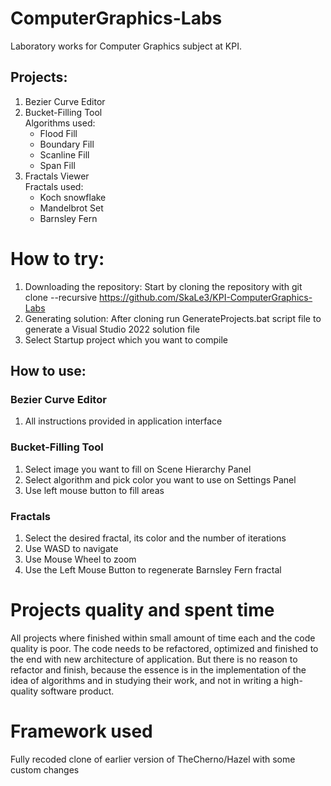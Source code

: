 # ComputerGraphics-Labs
Laboratory works for Computer Graphics subject at KPI.
## Projects:
1. Bezier Curve Editor
2. Bucket-Filling Tool <br>
  Algorithms used:
   - Flood Fill
   - Boundary Fill
   - Scanline Fill
   - Span Fill
3. Fractals Viewer <br>
   Fractals used:
   - Koch snowflake
   - Mandelbrot Set
   - Barnsley Fern

# How to try:
1. Downloading the repository:
Start by cloning the repository with git clone --recursive https://github.com/SkaLe3/KPI-ComputerGraphics-Labs
2. Generating solution:
After cloning run GenerateProjects.bat script file to generate a Visual Studio 2022 solution file
3. Select Startup project which you want to compile
## How to use:
### Bezier Curve Editor
1. All instructions provided in application interface
### Bucket-Filling Tool
1. Select image you want to fill on Scene Hierarchy Panel
2. Select algorithm and pick color you want to use on Settings Panel
3. Use left mouse button to fill areas
### Fractals
1. Select the desired fractal, its color and the number of iterations
2. Use WASD to navigate
3. Use Mouse Wheel to zoom
4. Use the Left Mouse Button to regenerate Barnsley Fern fractal

# Projects quality and spent time
All projects where finished within small amount of time each and the code quality is poor. The code needs to be refactored, optimized and finished to the end with new architecture of application. But there is no reason to refactor and finish, because the essence is in the implementation of the idea of algorithms and in studying their work, and not in writing a high-quality software product.
 
# Framework used
Fully recoded clone of earlier version of TheCherno/Hazel with some custom changes

